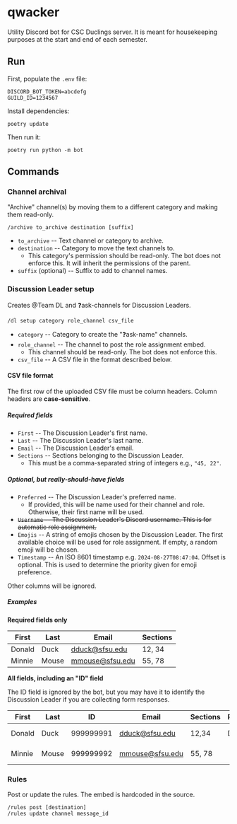 # qwacker

Utility Discord bot for CSC Duclings server. It is meant for housekeeping purposes at the start and end of each
semester.

## Run

First, populate the `.env` file:

```dotenv
DISCORD_BOT_TOKEN=abcdefg
GUILD_ID=1234567
```

Install dependencies:

```shell
poetry update
```

Then run it:

```shell
poetry run python -m bot
```

## Commands

### Channel archival

"Archive" channel(s) by moving them to a different category and making them read-only.

```
/archive to_archive destination [suffix]
```

* `to_archive` -- Text channel or category to archive.
* `destination` -- Category to move the text channels to.
    * This category's permission should be read-only. The bot does not enforce this. It will inherit the permissions of
      the parent.
* `suffix` (optional) -- Suffix to add to channel names.

### Discussion Leader setup

Creates @Team DL and ❓ask-channels for Discussion Leaders.

```
/dl setup category role_channel csv_file
```

* `category` -- Category to create the "❓ask-name" channels.
* `role_channel` -- The channel to post the role assignment embed.
    * This channel should be read-only. The bot does not enforce this.
* `csv_file` -- A CSV file in the format described below.

#### CSV file format

The first row of the uploaded CSV file must be column headers. Column headers are **case-sensitive**.

##### Required fields

* `First` -- The Discussion Leader's first name.
* `Last` -- The Discussion Leader's last name.
* `Email` -- The Discussion Leader's email.
* `Sections` -- Sections belonging to the Discussion Leader.
    * This must be a comma-separated string of integers e.g., `"45, 22"`.

##### Optional, but *really-should-have* fields

* `Preferred` -- The Discussion Leader's preferred name.
    * If provided, this will be name used for their channel and role. Otherwise, their first name will be used.
* ~~`Username` -- The Discussion Leader's Discord username. This is for automatic role assignment.~~
* `Emojis` -- A string of emojis chosen by the Discussion Leader. The first available choice will be used for role
  assignment. If empty, a random emoji will be chosen.
* `Timestamp` -- An ISO 8601 timestamp e.g. `2024-08-27T08:47:04`. Offset is optional. This is used to determine the
  priority given for emoji preference.

Other columns will be ignored.

##### Examples

**Required fields only**

| First  | Last  | Email           | Sections |
|--------|-------|-----------------|----------|
| Donald | Duck  | dduck@sfsu.edu  | 12, 34   |
| Minnie | Mouse | mmouse@sfsu.edu | 55, 78   |

**All fields, including an "ID" field**

The ID field is ignored by the bot, but you may have it to identify the Discussion Leader if you are collecting form
responses.

| First  | Last  | ID        | Email           | Sections | Preferred | Username  | Emojis   | Timestamp           |
|--------|-------|-----------|-----------------|----------|-----------|-----------|----------|---------------------|
| Donald | Duck  | 999999991 | dduck@sfsu.edu  | 12,34    | Duc       | qwackling | 🐥🎉⚾️   | 2024-08-13T09:59:04 |
| Minnie | Mouse | 999999992 | mmouse@sfsu.edu | 55, 78   |           | jerry     | 🐧🚃🍌📮 | 2024-08-09T14:37:05 |

### Rules

Post or update the rules. The embed is hardcoded in the source.

```
/rules post [destination]
/rules update channel message_id
```
